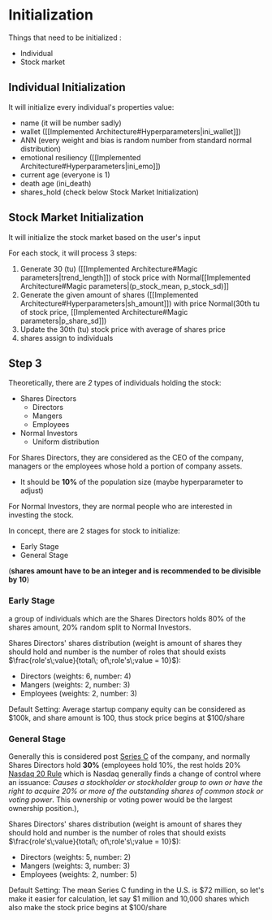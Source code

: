 # Initialization
Things that need to be initialized :
- Individual
- Stock market

## Individual Initialization
It will initialize every individual's properties value:
- name (it will be number sadly)
- wallet ([[Implemented Architecture#Hyperparameters|ini_wallet]])
- ANN (every weight and bias is random number from standard normal distribution)
- emotional resiliency ([[Implemented Architecture#Hyperparameters|ini_emo]])
- current age (everyone is 1)
- death age (ini_death)
- shares_hold (check below Stock Market Initialization)

## Stock Market Initialization
It will initialize the stock market based on the user's input

For each stock, it will process 3 steps:
1. Generate 30 (tu) ([[Implemented Architecture#Magic parameters|trend_length]]) of stock price with Normal[[Implemented Architecture#Magic parameters|(p_stock_mean, p_stock_sd)]]
2. Generate the given amount of shares ([[Implemented Architecture#Hyperparameters|sh_amount]]) with price Normal(30th tu of stock price, [[Implemented Architecture#Magic parameters|p_share_sd]])
3. Update the 30th (tu) stock price with average of shares price
4. shares assign to individuals

## Step 3
Theoretically, there are *2* types of individuals holding the stock:
- Shares Directors
	- Directors
	- Mangers
	- Employees
- Normal Investors
	- Uniform distribution

For Shares Directors, they are considered as the CEO of the company, managers or the employees whose hold a portion of company assets.

- It should be **10%** of the population size (maybe hyperparameter to adjust)

For Normal Investors, they are normal people who are interested in investing the stock.

In concept, there are 2 stages for stock to initialize:
- Early Stage
- General Stage

(**shares amount have to be an integer and is recommended to be divisible by 10**)

### Early Stage
a group of individuals which are the Shares Directors holds 80% of the shares amount, 20% random split to Normal Investors.

Shares Directors' shares distribution (weight is amount of shares they should hold and number is the number of roles that should exists $\frac{role's\;value}{total\; of\;role's\;value = 10}$):
- Directors (weights: 6, number: 4)
- Mangers (weights: 2, number: 3)
- Employees (weights: 2, number: 3)

Default Setting:
Average startup company equity can be considered as $100k, and share amount is 100, thus stock price begins at $100/share

### General Stage
Generally this is considered post [Series C](https://www.fundz.net/what-is-series-a-funding-series-b-funding-and-more#series-c-funding-2022) of the company, and normally Shares Directors hold **30%** (employees hold 10%, the rest holds 20% [Nasdaq 20 Rule](https://content.next.westlaw.com/practical-law/document/Ibb0a3b6eef0511e28578f7ccc38dcbee/Nasdaq-20-Rule-Stockholder-Approval-Requirements-for-Securities-Offerings?viewType=FullText&originationContext=document&transitionType=DocumentItem&ppcid=0ec041e545d5467096891add2f86ba60&contextData=(sc.DocLink)#:~:text=For%20purposes%20of%20this%20rule,be%20the%20largest%20ownership%20position.) which is Nasdaq generally finds a change of control where an issuance: *Causes a stockholder or stockholder group to own or have the right to acquire 20% or more of the outstanding shares of common stock or voting power*. This ownership or voting power would be the largest ownership position.),

Shares Directors' shares distribution (weight is amount of shares they should hold and number is the number of roles that should exists $\frac{role's\;value}{total\; of\;role's\;value = 10}$):
- Directors (weights: 5, number: 2)
- Mangers (weights: 3, number: 3)
- Employees (weights: 2, number: 5)

Default Setting:
The mean Series C funding in the U.S. is $72 million, so let's make it easier for calculation, let say $1 million and 10,000 shares which also make the stock price begins at $100/share


